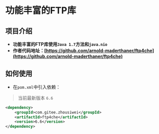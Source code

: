 # 功能丰富的FTP库 <GitHubLink repo="JoeyBling/ftp4che"/>

## 项目介绍
- **功能丰富的FTP库使用`Java 1.7`方法和`java.nio`**
- **作者代码地址：[https://github.com/arnold-maderthaner/ftp4che](https://github.com/arnold-maderthaner/ftp4che)**


## 如何使用


- 在`pom.xml`中引入依赖：

> 当前最新版本 `6.6`

```xml
<dependency>
    <groupId>com.gitee.zhousiwei</groupId>
    <artifactId>ftp4che</artifactId>
    <version>6.6</version>
</dependency>
```